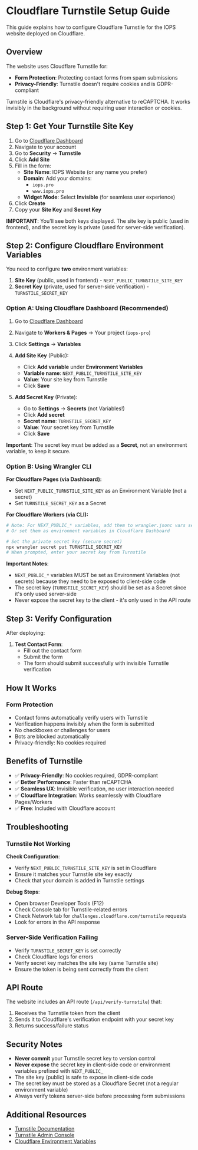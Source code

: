 # Cloudflare Turnstile Setup Guide

This guide explains how to configure Cloudflare Turnstile for the IOPS website deployed on Cloudflare.

## Overview

The website uses Cloudflare Turnstile for:
- **Form Protection**: Protecting contact forms from spam submissions
- **Privacy-Friendly**: Turnstile doesn't require cookies and is GDPR-compliant

Turnstile is Cloudflare's privacy-friendly alternative to reCAPTCHA. It works invisibly in the background without requiring user interaction or cookies.

## Step 1: Get Your Turnstile Site Key

1. Go to [Cloudflare Dashboard](https://dash.cloudflare.com)
2. Navigate to your account
3. Go to **Security** → **Turnstile**
4. Click **Add Site**
5. Fill in the form:
   - **Site Name**: IOPS Website (or any name you prefer)
   - **Domain**: Add your domains:
     - `iops.pro`
     - `www.iops.pro`
   - **Widget Mode**: Select **Invisible** (for seamless user experience)
6. Click **Create**
7. Copy your **Site Key** and **Secret Key**

**IMPORTANT**: You'll see both keys displayed. The site key is public (used in frontend), and the secret key is private (used for server-side verification).

## Step 2: Configure Cloudflare Environment Variables

You need to configure **two** environment variables:
1. **Site Key** (public, used in frontend) - `NEXT_PUBLIC_TURNSTILE_SITE_KEY`
2. **Secret Key** (private, used for server-side verification) - `TURNSTILE_SECRET_KEY`

### Option A: Using Cloudflare Dashboard (Recommended)

1. Go to [Cloudflare Dashboard](https://dash.cloudflare.com)
2. Navigate to **Workers & Pages** → Your project (`iops-pro`)
3. Click **Settings** → **Variables**

4. **Add Site Key** (Public):
   - Click **Add variable** under **Environment Variables**
   - **Variable name**: `NEXT_PUBLIC_TURNSTILE_SITE_KEY`
   - **Value**: Your site key from Turnstile
   - Click **Save**

5. **Add Secret Key** (Private):
   - Go to **Settings** → **Secrets** (not Variables!)
   - Click **Add secret**
   - **Secret name**: `TURNSTILE_SECRET_KEY`
   - **Value**: Your secret key from Turnstile
   - Click **Save**

**Important**: The secret key must be added as a **Secret**, not an environment variable, to keep it secure.

### Option B: Using Wrangler CLI

**For Cloudflare Pages (via Dashboard):**
- Set `NEXT_PUBLIC_TURNSTILE_SITE_KEY` as an Environment Variable (not a secret)
- Set `TURNSTILE_SECRET_KEY` as a Secret

**For Cloudflare Workers (via CLI):**
```bash
# Note: For NEXT_PUBLIC_* variables, add them to wrangler.jsonc vars section
# Or set them as environment variables in Cloudflare Dashboard

# Set the private secret key (secure secret)
npx wrangler secret put TURNSTILE_SECRET_KEY
# When prompted, enter your secret key from Turnstile
```

**Important Notes**:
- `NEXT_PUBLIC_*` variables MUST be set as Environment Variables (not secrets) because they need to be exposed to client-side code
- The secret key (`TURNSTILE_SECRET_KEY`) should be set as a Secret since it's only used server-side
- Never expose the secret key to the client - it's only used in the API route

## Step 3: Verify Configuration

After deploying:

1. **Test Contact Form**:
   - Fill out the contact form
   - Submit the form
   - The form should submit successfully with invisible Turnstile verification

## How It Works

### Form Protection
- Contact forms automatically verify users with Turnstile
- Verification happens invisibly when the form is submitted
- No checkboxes or challenges for users
- Bots are blocked automatically
- Privacy-friendly: No cookies required

## Benefits of Turnstile

- ✅ **Privacy-Friendly**: No cookies required, GDPR-compliant
- ✅ **Better Performance**: Faster than reCAPTCHA
- ✅ **Seamless UX**: Invisible verification, no user interaction needed
- ✅ **Cloudflare Integration**: Works seamlessly with Cloudflare Pages/Workers
- ✅ **Free**: Included with Cloudflare account

## Troubleshooting

### Turnstile Not Working

**Check Configuration**:
- Verify `NEXT_PUBLIC_TURNSTILE_SITE_KEY` is set in Cloudflare
- Ensure it matches your Turnstile site key exactly
- Check that your domain is added in Turnstile settings

**Debug Steps**:
- Open browser Developer Tools (F12)
- Check Console tab for Turnstile-related errors
- Check Network tab for `challenges.cloudflare.com/turnstile` requests
- Look for errors in the API response

### Server-Side Verification Failing

- Verify `TURNSTILE_SECRET_KEY` is set correctly
- Check Cloudflare logs for errors
- Verify secret key matches the site key (same Turnstile site)
- Ensure the token is being sent correctly from the client

## API Route

The website includes an API route (`/api/verify-turnstile`) that:
1. Receives the Turnstile token from the client
2. Sends it to Cloudflare's verification endpoint with your secret key
3. Returns success/failure status

## Security Notes

- **Never commit** your Turnstile secret key to version control
- **Never expose** the secret key in client-side code or environment variables prefixed with `NEXT_PUBLIC_`
- The site key (public) is safe to expose in client-side code
- The secret key must be stored as a Cloudflare Secret (not a regular environment variable)
- Always verify tokens server-side before processing form submissions

## Additional Resources

- [Turnstile Documentation](https://developers.cloudflare.com/turnstile/)
- [Turnstile Admin Console](https://dash.cloudflare.com/?to=/:account/turnstile)
- [Cloudflare Environment Variables](https://developers.cloudflare.com/pages/platform/build-configuration/)

